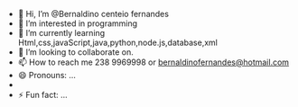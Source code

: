 - 👋 Hi, I’m @Bernaldino centeio fernandes
- 👀 I’m interested in programming
- 🌱 I’m currently learning Html,css,javaScript,java,python,node.js,database,xml
- 💞️ I’m looking to collaborate on.
- 📫 How to reach me 238 9969998 or bernaldinofernandes@hotmail.com
- 😄 Pronouns: ...
- 
- ⚡ Fun fact: ...

<!---
Bernaldino-Fernandes/Bernaldino-Fernandes is a ✨ special ✨ repository because its `README.md` (this file) appears on your GitHub profile.
You can click the Preview link to take a look at your changes.
--->
